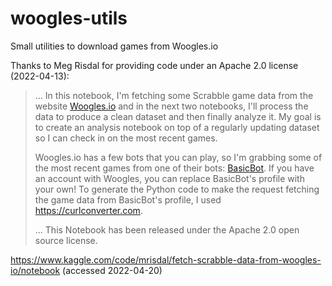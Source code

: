 # woogles-utils
Small utilities to download games from Woogles.io

Thanks to Meg Risdal for providing code under an Apache 2.0 license (2022-04-13):
> ... In this notebook, I'm fetching some Scrabble game data from the website [Woogles.io](https://woogles.io/) and in the next two notebooks, I'll process the data to produce a clean dataset and then finally analyze it. My goal is to create an analysis notebook on top of a regularly updating dataset so I can check in on the most recent games.
>
> Woogles.io has a few bots that you can play, so I'm grabbing some of the most recent games from one of their bots: [BasicBot](https://woogles.io/profile/BasicBot). If you have an account with Woogles, you can replace BasicBot's profile with your own! To generate the Python code to make the request fetching the game data from BasicBot's profile, I used https://curlconverter.com.
> 
> ... This Notebook has been released under the Apache 2.0 open source license.

https://www.kaggle.com/code/mrisdal/fetch-scrabble-data-from-woogles-io/notebook (accessed 2022-04-20)

